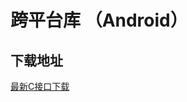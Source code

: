 # 跨平台库 （Android）

## 下载地址

[最新C接口下载](https://imsdk-1252463788.cos.ap-guangzhou.myqcloud.com/4.6.50/cross-platform/TIM_Cross_Platform_Android_latest.zip)
